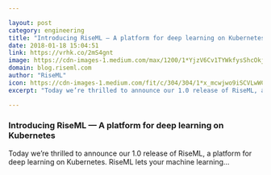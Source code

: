 ```yaml
---

layout: post
category: engineering
title: "Introducing RiseML — A platform for deep learning on Kubernetes"
date: 2018-01-18 15:04:51
link: https://vrhk.co/2mS4gnt
image: https://cdn-images-1.medium.com/max/1200/1*YjzV6Cv1TYWkfysShcOkjA.png
domain: blog.riseml.com
author: "RiseML"
icon: https://cdn-images-1.medium.com/fit/c/304/304/1*x_mcwjwo9iSCVLwWCwrriA.png
excerpt: "Today we’re thrilled to announce our 1.0 release of RiseML, a platform for deep learning on Kubernetes. RiseML lets your machine learning…"

---
```


### Introducing RiseML — A platform for deep learning on Kubernetes

Today we’re thrilled to announce our 1.0 release of RiseML, a platform for deep learning on Kubernetes. RiseML lets your machine learning…
